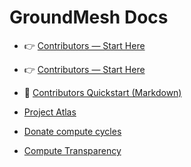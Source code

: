 # GroundMesh Docs

- 👉 [Contributors — Start Here](./contributors-quickstart.md)

- 👉 [Contributors — Start Here](./contribute.html)
- 📖 [Contributors Quickstart (Markdown)](./contributors-quickstart.md)
- [Project Atlas](./atlas/index.html)

- [Donate compute cycles](./donate-cycles.html)

- [Compute Transparency](./compute.html)
